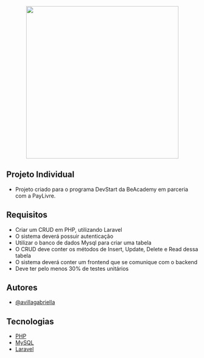 <p align="center"><a href="https://laravel.com" target="_blank"><img src="https://raw.githubusercontent.com/laravel/art/master/logo-lockup/5%20SVG/2%20CMYK/1%20Full%20Color/laravel-logolockup-cmyk-red.svg" width="400"></a></p>

## Projeto Individual 
- Projeto criado para o programa DevStart da BeAcademy em parceria com a PayLivre.

## Requisitos

- Criar um CRUD em PHP, utilizando Laravel
- O sistema deverá possuir autenticação
- Utilizar o banco de dados Mysql para criar uma tabela 
- O CRUD deve conter os métodos de Insert, Update, Delete e Read dessa tabela
- O sistema deverá conter um frontend que se comunique com o backend
- Deve ter pelo menos 30% de testes unitários

## Autores

-   [@avillagabriella](https://github.com/avillagabriella)

## Tecnologias

-   [PHP](https://www.php.net/)
-   [MySQL](https://www.mysql.com/)
-   [Laravel](https://laravel.com/)

